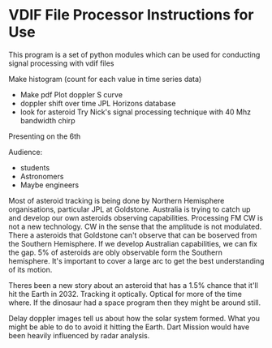 # VDIF File Processor Instructions for Use

This program is a set of python modules which can be used for conducting signal processing with vdif files













Make histogram (count for each value in time series data)
- Make pdf
Plot doppler S curve 
- doppler shift over time
JPL Horizons database
- look for asteroid
Try Nick's signal processing technique with 40 Mhz bandwidth chirp

Presenting on the 6th

Audience: 
- students
- Astronomers
- Maybe engineers

Most of asteroid tracking is being done by Northern Hemisphere organisations, particular JPL at Goldstone.
Australia is trying to catch up and develop our own asteroids observing capabilities. Processing
FM CW is not a new technology. CW in the sense that the amplitude is not modulated. There a 
asteroids that Goldstone can't observe that can be boserved from the Southern Hemisphere.
If we develop Australian capabilities, we can fix the gap. 5% of asteroids are obly observable form the Southern
hemisphere. It's important to cover a large arc to get the best understanding of its motion. 

Theres been a new story about an asteroid that has a 1.5% chance that it'll hit the Earth in 2032. 
Tracking it optically. Optical for more of the time where. If the dinosaur had a space program then
they might be around still. 

Delay doppler images tell us about how the solar system formed. What you might be able to do to avoid it hitting the Earth.
Dart Mission would have been heavily influenced by radar analysis. 